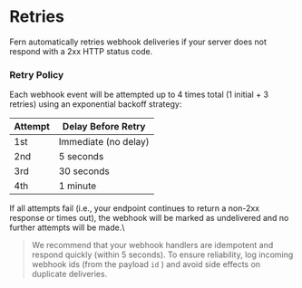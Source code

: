 # Retries

Fern automatically retries webhook deliveries if your server does not respond with a 2xx HTTP status code.

### Retry Policy

Each webhook event will be attempted up to 4 times total (1 initial + 3 retries) using an exponential backoff strategy:

| Attempt | Delay Before Retry   |
| ------- | -------------------- |
| 1st     | Immediate (no delay) |
| 2nd     | 5 seconds            |
| 3rd     | 30 seconds           |
| 4th     | 1 minute             |

If all attempts fail (i.e., your endpoint continues to return a non-2xx response or times out), the webhook will be marked as undelivered and no further attempts will be made.\


> We recommend that your webhook handlers are idempotent and respond quickly (within 5 seconds). To ensure reliability, log incoming webhook ids (from the payload `id` ) and avoid side effects on duplicate deliveries.
